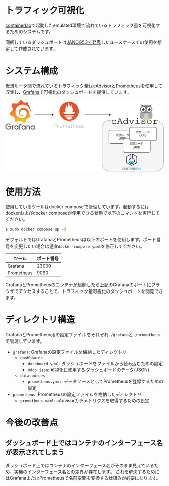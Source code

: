 # トラフィック可視化
[containerlab](https://containerlab.dev/)で起動したemulated環境で流れているトラフィック量を可視化するためのシステムです。

同梱しているダッシュボードは[JANOG53で発表](https://www.janog.gr.jp/meeting/janog53/as2518/)したユースケースでの使用を想定して作成されています。

# システム構成
仮想ルータ間で流れているトラフィック量は[cAdvisor](https://github.com/google/cadvisor)と[Prometheus](https://prometheus.io/)を使用して収集し、[Grafana](https://grafana.com/)で可視化のダッシュボードを提供しています。

![システム概要図](./overview.drawio.png)

# 使用方法
使用しているツールはdocker composeで管理しています。起動するにはdockerおよびdocker composeが使用できる状態で以下のコマンドを実行してください。
```sh
$ sudo docker compose up -d
```

デフォルトではGrafanaとPrometheusは以下のポートを使用します。ポート番号を変更したい場合は適宜`docker-compose.yaml`を修正してください。

| ツール | ポート番号 |
| - | - |
| Grafana | 23000 |
| Prometheus | 9090 |

GrafanaとPrometheusのコンテナが起動したら上記のGrafanaのポートにブラウザでアクセスすることで、トラフィック量可視化のダッシュボードを閲覧できます。

# ディレクトリ構造
GrafanaとPrometheus用の設定ファイルをそれぞれ`./grafana`と`./prometheus`で管理しています。

- `grafana`: Grafanaの設定ファイルを格納したディレクトリ
    - `dashboards`
        - `dashboard.yaml`: ダッシュボードをファイルから読み込むための設定
        - `mddo.json`: 可視化に使用するダッシュボードのデータ(JSON)
    - `datasources`
        - `prometheus.yaml`: データソースとしてPrometheusを登録するための設定
- `prometheus`: Prometheusの設定ファイルを格納したディレクトリ
    - `prometheus.yaml`: cAdvisorカラメトリクスを取得するための設定
　
# 今後の改善点
## ダッシュボード上ではコンテナのインターフェース名が表示されてしまう
ダッシュボード上ではコンテナのインターフェース名がそのまま見えているため、実機のインターフェース名との差異が存在します。
これを解決するためにはGrafanaまたはPrometheusで名前空間を変換する仕組みが必要になります。
